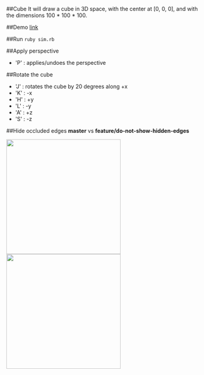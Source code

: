##Cube
It will draw a cube in 3D space, with the center at [0, 0, 0], and with the dimensions 100 * 100 * 100.

##Demo
[link](http://cl.ly/1L3o192V3h3P)

##Run
```ruby sim.rb```

##Apply perspective
* 'P' : applies/undoes the perspective

##Rotate the cube
* 'J' : rotates the cube by 20 degrees along +x
* 'K' : -x
* 'H' : +y
* 'L' : -y
* 'A' : +z
* 'S' : -z

##Hide occluded edges
**master** vs **feature/do-not-show-hidden-edges**

<img src="https://github.com/mori15haru/gosu-cube/blob/master/master.png" width="300"> <img src="https://github.com/mori15haru/gosu-cube/blob/master/branch.png" width="300">
